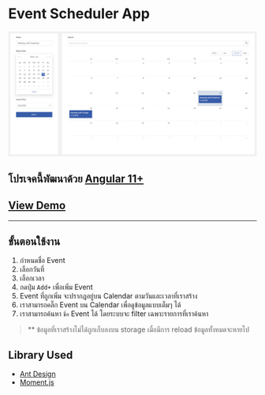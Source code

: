 # Event Scheduler App

![Event Scheduler App](screenshot/cover.png)

## โปรเจคนี้พัฒนาด้วย [Angular 11+](https://github.com/angular/angular-cli)

## [View Demo](https://panupat-top.github.io/Event-Schedule-App/dist/schedule-app/)

---

## ขั้นตอนใช้งาน

1. กำหนดชื่อ Event
2. เลือกวันที่
3. เลือกเวลา
4. กดปุ่ม `Add+` เพื่อเพิ่ม Event
5. Event ที่ถูกเพิ่ม จะปรากฎอยู่บน Calendar ตามวันและเวลาที่เราสร้าง
6. เราสามารถคลิ๊ก Event บน Calendar เพื่อดูข้อมูลแบบเต็มๆ ได้
7. เราสามารถค้นหา `ชื่อ` Event ได้ โดยระบบจะ filter เฉพาะรายการที่เราค้นหา

> \*\* ข้อมูลที่เราสร้างไม่ได้ถูกเก็บลงบน storage เมื่อมีการ reload ข้อมูลทั้งหมดจะหายไป

## Library Used

- [Ant Design](https://ng.ant.design)
- [Moment.js](https://momentjs.com/)
